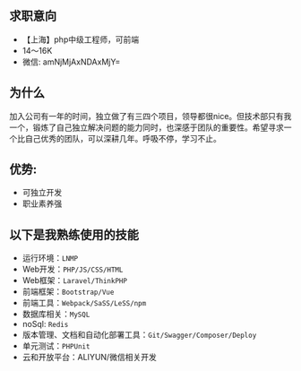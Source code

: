 ## 求职意向

* 【上海】php中级工程师，可前端
* 14～16K
* 微信: amNjMjAxNDAxMjY=

## 为什么
加入公司有一年的时间，独立做了有三四个项目，领导都很nice。但技术部只有我一个，锻炼了自己独立解决问题的能力同时，也深感于团队的重要性。希望寻求一个比自己优秀的团队，可以深耕几年。呼吸不停，学习不止。

## 优势:
* 可独立开发
* 职业素养强



## 以下是我熟练使用的技能

- 运行环境：`LNMP`
- Web开发：`PHP/JS/CSS/HTML`
- Web框架：`Laravel/ThinkPHP`
- 前端框架：`Bootstrap/Vue`
- 前端工具：`Webpack/SaSS/LeSS/npm`
- 数据库相关：`MySQL`
- noSql: `Redis`
- 版本管理、文档和自动化部署工具：`Git/Swagger/Composer/Deploy`
- 单元测试：`PHPUnit`
- 云和开放平台：ALIYUN/微信相关开发